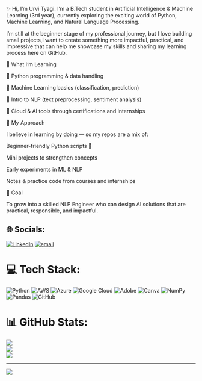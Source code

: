 ✨ Hi, I’m Urvi Tyagi.
I’m a B.Tech student in Artificial Intelligence & Machine Learning (3rd year), currently exploring the exciting world of Python, Machine Learning, and Natural Language Processing.

I’m still at the beginner stage of my professional journey, but I love building small projects,I want to create something more impactful, practical, and impressive that can help me showcase my skills and sharing my learning process here on GitHub.

🔧 What I’m Learning

📌 Python programming & data handling

📌 Machine Learning basics (classification, prediction)

📌 Intro to NLP (text preprocessing, sentiment analysis)

📌 Cloud & AI tools through certifications and internships

🌱 My Approach

I believe in learning by doing — so my repos are a mix of:

Beginner-friendly Python scripts 🐍

Mini projects to strengthen concepts

Early experiments in ML & NLP

Notes & practice code from courses and internships

🎯 Goal

To grow into a skilled NLP Engineer who can design AI solutions that are practical, responsible, and impactful.



## 🌐 Socials:
[![LinkedIn](https://img.shields.io/badge/LinkedIn-%230077B5.svg?logo=linkedin&logoColor=white)](https://linkedin.com/in/urvi-tyagi026) [![email](https://img.shields.io/badge/Email-D14836?logo=gmail&logoColor=white)](mailto:tyagiurvi26@gmail.com) 

# 💻 Tech Stack:
![Python](https://img.shields.io/badge/python-3670A0?style=for-the-badge&logo=python&logoColor=ffdd54) ![AWS](https://img.shields.io/badge/AWS-%23FF9900.svg?style=for-the-badge&logo=amazon-aws&logoColor=white) ![Azure](https://img.shields.io/badge/azure-%230072C6.svg?style=for-the-badge&logo=microsoftazure&logoColor=white) ![Google Cloud](https://img.shields.io/badge/GoogleCloud-%234285F4.svg?style=for-the-badge&logo=google-cloud&logoColor=white) ![Adobe](https://img.shields.io/badge/adobe-%23FF0000.svg?style=for-the-badge&logo=adobe&logoColor=white) ![Canva](https://img.shields.io/badge/Canva-%2300C4CC.svg?style=for-the-badge&logo=Canva&logoColor=white) ![NumPy](https://img.shields.io/badge/numpy-%23013243.svg?style=for-the-badge&logo=numpy&logoColor=white) ![Pandas](https://img.shields.io/badge/pandas-%23150458.svg?style=for-the-badge&logo=pandas&logoColor=white) ![GitHub](https://img.shields.io/badge/github-%23121011.svg?style=for-the-badge&logo=github&logoColor=white)
# 📊 GitHub Stats:
![](https://github-readme-stats.vercel.app/api?username=Urvity03&theme=merko&hide_border=false&include_all_commits=false&count_private=false)<br/>
![](https://nirzak-streak-stats.vercel.app/?user=Urvity03&theme=merko&hide_border=false)<br/>
![](https://github-readme-stats.vercel.app/api/top-langs/?username=Urvity03&theme=merko&hide_border=false&include_all_commits=false&count_private=false&layout=compact)

---
[![](https://visitcount.itsvg.in/api?id=Urvity03&icon=0&color=0)](https://visitcount.itsvg.in)

<!-- Proudly created with GPRM ( https://gprm.itsvg.in ) -->

